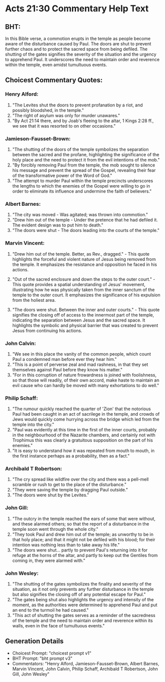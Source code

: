 # Acts 21:30 Commentary Help Text

## BHT:
In this Bible verse, a commotion erupts in the temple as people become aware of the disturbance caused by Paul. The doors are shut to prevent further chaos and to protect the sacred space from being defiled. The shutting of the gates signifies the severity of the situation and the urgency to apprehend Paul. It underscores the need to maintain order and reverence within the temple, even amidst tumultuous events.

## Choicest Commentary Quotes:
### Henry Alford:
1. "The Levites shut the doors to prevent profanation by a riot, and possibly bloodshed, in the temple."
2. "The right of asylum was only for murder unawares."
3. "By Act 21:14 there, and by Joab's fleeing to the altar, 1 Kings 2:28 ff., we see that it was resorted to on other occasions."

### Jamieson-Fausset-Brown:
1. "The shutting of the doors of the temple symbolizes the separation between the sacred and the profane, highlighting the significance of the holy place and the need to protect it from the evil intentions of the mob."
2. "By forcibly removing Paul from the temple, the mob sought to silence his message and prevent the spread of the Gospel, revealing their fear of the transformative power of the Word of God."
3. "The attempt to murder Paul within the temple precincts underscores the lengths to which the enemies of the Gospel were willing to go in order to eliminate its influence and undermine the faith of believers."

### Albert Barnes:
1. "The city was moved - Was agitated; was thrown into commotion."
2. "Drew him out of the temple - Under the pretence that he had defiled it. The evident design was to put him to death."
3. "The doors were shut - The doors leading into the courts of the temple."

### Marvin Vincent:
1. "Drew him out of the temple. Better, as Rev., dragged." - This quote highlights the forceful and violent nature of Jesus being removed from the temple. It emphasizes the resistance and opposition he faced in his actions.

2. "Out of the sacred enclosure and down the steps to the outer court." - This quote provides a spatial understanding of Jesus' movement, illustrating how he was physically taken from the inner sanctum of the temple to the outer court. It emphasizes the significance of his expulsion from the holiest area.

3. "The doors were shut. Between the inner and outer courts." - This quote signifies the closing off of access to the innermost part of the temple, indicating the separation between Jesus and the sacred space. It highlights the symbolic and physical barrier that was created to prevent Jesus from continuing his actions.

### John Calvin:
1. "We see in this place the vanity of the common people, which count Paul a condemned man before ever they hear him."
2. "This is a point of perverse zeal and mad rashness, in that they set themselves against Paul before they know his matter."
3. "For in this corruption of nature frowardness is joined with foolishness, so that those will readily, of their own accord, make haste to maintain an evil cause who can hardly be moved with many exhortations to do well."

### Philip Schaff:
1. "The rumour quickly reached the quarter of 'Zion' that the notorious Paul had been caught in an act of sacrilege in the temple, and crowds of Jews would quickly come hurrying across the bridge which led from the temple into the city."
2. "Paul was evidently at this time in the first of the inner courts, probably in the neighbourhood of the Nazarite chambers, and certainly not with Trophimus this was clearly a gratuitous supposition on the part of his enemies."
3. "It is easy to understand how it was repeated from mouth to mouth, in the first instance perhaps as a probability, then as a fact."

### Archibald T Robertson:
1. "The cry spread like wildfire over the city and there was a pell-mell scramble or rush to get to the place of the disturbance." 
2. "They were saving the temple by dragging Paul outside." 
3. "The doors were shut by the Levites."

### John Gill:
1. "The outcry in the temple reached the ears of some that were without, and these alarmed others; so that the report of a disturbance in the temple soon went through the whole city." 
2. "They took Paul and drew him out of the temple; as unworthy to be in that holy place; and that it might not be defiled with his blood; for their intention was nothing less than to take away his life."
3. "The doors were shut... partly to prevent Paul's returning into it for refuge at the horns of the altar, and partly to keep out the Gentiles from coming in, they were alarmed with."

### John Wesley:
1. "The shutting of the gates symbolizes the finality and severity of the situation, as it not only prevents any further disturbance in the temple but also signifies the closing off of any potential escape for Paul."
2. "The gates being shut also highlights the urgency and intensity of the moment, as the authorities were determined to apprehend Paul and put an end to the turmoil he had caused."
3. "This act of shutting the gates serves as a reminder of the sacredness of the temple and the need to maintain order and reverence within its walls, even in the face of tumultuous events."


## Generation Details
- Choicest Prompt: "choicest prompt v1"
- BHT Prompt: "bht prompt v3"
- Commentators: "Henry Alford, Jamieson-Fausset-Brown, Albert Barnes, Marvin Vincent, John Calvin, Philip Schaff, Archibald T Robertson, John Gill, John Wesley"
